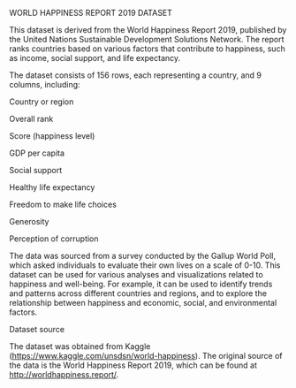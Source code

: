 WORLD HAPPINESS REPORT 2019 DATASET

This dataset is derived from the World Happiness Report 2019, published by the United Nations Sustainable Development Solutions Network. 
The report ranks countries based on various factors that contribute to happiness, such as income, social support, and life expectancy.


The dataset consists of 156 rows, each representing a country, and 9 columns, including:

Country or region

Overall rank

Score (happiness level)

GDP per capita

Social support

Healthy life expectancy

Freedom to make life choices

Generosity

Perception of corruption

The data was sourced from a survey conducted by the Gallup World Poll, which asked individuals to evaluate their own lives on a scale of 0-10.
This dataset can be used for various analyses and visualizations related to happiness and well-being. For example, it can be used to identify trends and patterns across different countries and regions, and to explore the relationship between happiness and economic, social, and environmental factors.

Dataset source

The dataset was obtained from Kaggle (https://www.kaggle.com/unsdsn/world-happiness). 
The original source of the data is the World Happiness Report 2019, which can be found at http://worldhappiness.report/.
